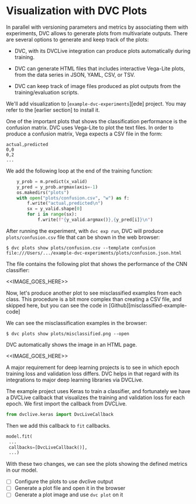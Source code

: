 # Visualization with DVC Plots

In parallel with versioning parameters and metrics by associating them with
experiments, DVC allows to generate plots from multivariate outputs. There are
several options to generate and keep track of the plots:

- DVC, with its DVCLive integration can produce plots automatically during
  training.

- DVC can generate HTML files that includes interactive Vega-Lite plots, from
  the data series in JSON, YAML, CSV, or TSV.

- DVC can keep track of image files produced as plot outputs from the
  training/evaluation scripts.

We'll add visualization to [`example-dvc-experiments`][ede] project. You may
refer to the [earlier section] to install it.

One of the important plots that shows the classification performance is the
confusion matrix. DVC uses Vega-Lite to plot the text files. In order to produce
a confusion matrix, Vega expects a CSV file in the form:

```csv
actual,predicted
0,0
0,2
...
```

We add the following loop at the end of the training function:

```python
    y_prob = m.predict(x_valid)
    y_pred = y_prob.argmax(axis=-1)
    os.makedirs("plots")
    with open("plots/confusion.csv", "w") as f:
        f.write("actual,predicted\n")
        sx = y_valid.shape[0]
        for i in range(sx):
            f.write(f"{y_valid.argmax()},{y_pred[i]}\n")
```

After running the experiment, with `dvc exp run`, DVC will produce
`plots/confusion.csv` file that can be shown in the web browser:

```dvc
$ dvc plots show plots/confusion.csv --template confusion
file:///Users/.../example-dvc-experiments/plots/confusion.json.html
```

The file contains the following plot that shows the performance of the CNN
classifier:

<<IMAGE_GOES_HERE>>

Now, let's produce another plot to see misclassified examples from each class.
This procedure is a bit more complex than creating a CSV file, and skipped here,
but you can see the code in [Github][misclassified-example-code]

We can see the misclassification examples in the browser:

```dvc
$ dvc plots show plots/misclassified.png --open
```

DVC automatically shows the image in an HTML page.

<<IMAGE_GOES_HERE>>

A major requirement for deep learning projects is to see in which epoch training
loss and validation loss differs. DVC helps in that regard with its integrations
to major deep learning libraries via DVCLive.

The example project uses Keras to train a classifier, and fortunately we have a DVCLive callback that visualizes the training and validation loss for each epoch. We first import the callback from DVCLive.

```python
from dvclive.keras import DvcLiveCallback
```

Then we add this callback to `fit` callbacks. 

```python
model.fit(
 ...
 callbacks=[DvcLiveCallback()],
 ...)
```

With these two changes, we can see the plots showing the defined metrics in our
model. 




- [ ] Configure the plots to use dvclive output
- [ ] Generate a plot file and open it in the browser
- [ ] Generate a plot image and use `dvc plot` on it
